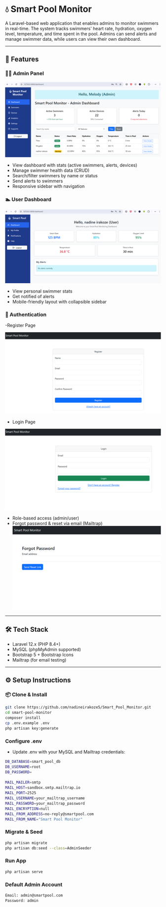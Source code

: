 # 💧 Smart Pool Monitor

A Laravel-based web application that enables admins to monitor swimmers in real-time. The system tracks swimmers' heart rate, hydration, oxygen level, temperature, and time spent in the pool. Admins can send alerts and manage swimmer data, while users can view their own dashboard.

---

## 🚀 Features

### 👨‍💻 Admin Panel
![Admin page](resources/public/assets/admin.png)
- View dashboard with stats (active swimmers, alerts, devices)
- Manage swimmer health data (CRUD)
- Search/filter swimmers by name or status
- Send alerts to swimmers
- Responsive sidebar with navigation

### 🏊 User Dashboard
![User page](resources/public/assets/User.png)
- View personal swimmer stats
- Get notified of alerts
- Mobile-friendly layout with collapsible sidebar

### 🔐 Authentication
-Register Page

![Register](resources/public/assets/register.png)

- Login Page

![Home page](resources/public/assets/login.png)

- Role-based access (admin/user)
- Forgot password & reset via email (Mailtrap)
![Forgot page](resources/public/assets/forgot.png)

---

## 🛠️ Tech Stack

- Laravel 12.x (PHP 8.4+)
- MySQL (phpMyAdmin supported)
- Bootstrap 5 + Bootstrap Icons
- Mailtrap (for email testing)

---

## ⚙️ Setup Instructions

### 📦 Clone & Install
```bash
git clone https://github.com/nadineirakoze5/Smart_Pool_Monitor.git
cd smart-pool-monitor
composer install
cp .env.example .env
php artisan key:generate
```
###  Configure .env
- Update .env with your MySQL and Mailtrap credentials:
```bash
DB_DATABASE=smart_pool_db
DB_USERNAME=root
DB_PASSWORD=

MAIL_MAILER=smtp
MAIL_HOST=sandbox.smtp.mailtrap.io
MAIL_PORT=2525
MAIL_USERNAME=your_mailtrap_username
MAIL_PASSWORD=your_mailtrap_password
MAIL_ENCRYPTION=null
MAIL_FROM_ADDRESS=no-reply@smartpool.com
MAIL_FROM_NAME="Smart Pool Monitor"
```

### Migrate & Seed
```bash
php artisan migrate
php artisan db:seed --class=AdminSeeder
```
### Run App
```bash
php artisan serve
```
### Default Admin Account
```bash
Email: admin@smartpool.com
Password: admin
```